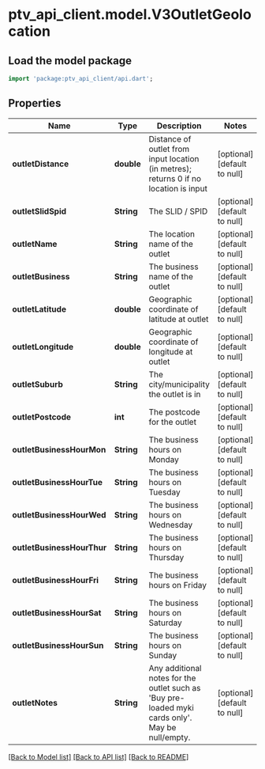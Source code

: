 # ptv_api_client.model.V3OutletGeolocation

## Load the model package
```dart
import 'package:ptv_api_client/api.dart';
```

## Properties
Name | Type | Description | Notes
------------ | ------------- | ------------- | -------------
**outletDistance** | **double** | Distance of outlet from input location (in metres); returns 0 if no location is input | [optional] [default to null]
**outletSlidSpid** | **String** | The SLID / SPID | [optional] [default to null]
**outletName** | **String** | The location name of the outlet | [optional] [default to null]
**outletBusiness** | **String** | The business name of the outlet | [optional] [default to null]
**outletLatitude** | **double** | Geographic coordinate of latitude at outlet | [optional] [default to null]
**outletLongitude** | **double** | Geographic coordinate of longitude at outlet | [optional] [default to null]
**outletSuburb** | **String** | The city/municipality the outlet is in | [optional] [default to null]
**outletPostcode** | **int** | The postcode for the outlet | [optional] [default to null]
**outletBusinessHourMon** | **String** | The business hours on Monday | [optional] [default to null]
**outletBusinessHourTue** | **String** | The business hours on Tuesday | [optional] [default to null]
**outletBusinessHourWed** | **String** | The business hours on Wednesday | [optional] [default to null]
**outletBusinessHourThur** | **String** | The business hours on Thursday | [optional] [default to null]
**outletBusinessHourFri** | **String** | The business hours on Friday | [optional] [default to null]
**outletBusinessHourSat** | **String** | The business hours on Saturday | [optional] [default to null]
**outletBusinessHourSun** | **String** | The business hours on Sunday | [optional] [default to null]
**outletNotes** | **String** | Any additional notes for the outlet such as &#39;Buy pre-loaded myki cards only&#39;. May be null/empty. | [optional] [default to null]

[[Back to Model list]](../README.md#documentation-for-models) [[Back to API list]](../README.md#documentation-for-api-endpoints) [[Back to README]](../README.md)


